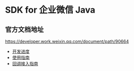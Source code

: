 # SDK for 企业微信 Java

## 官方文档地址

https://developer.work.weixin.qq.com/document/path/90664

- [开发进度](./doc/PROCESSING.md)
- [使用指南](./doc/USE.md)
- [回调接入指南](./doc/CALLBACK.md)

